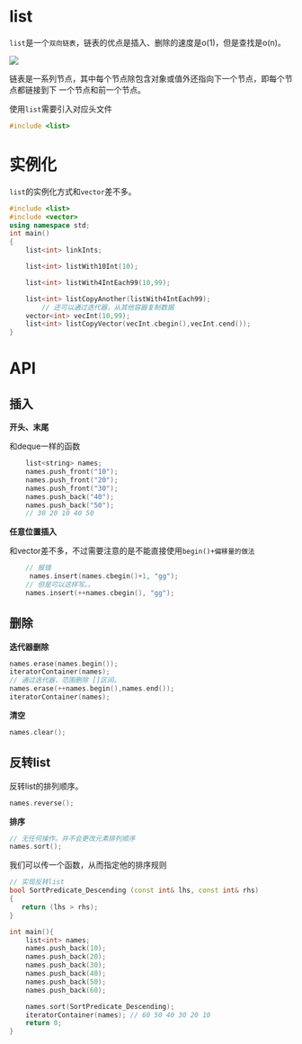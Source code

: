 # list

`list`是一个`双向链表`，链表的优点是插入、删除的速度是o(1)，但是查找是o(n)。

![](https://note.youdao.com/yws/api/personal/file/WEB9b79f0cdc1316fb5cc5c88e29dbd884e?method=download&shareKey=74df10e0f198a087a97a5780a3e7a200)

链表是一系列节点，其中每个节点除包含对象或值外还指向下一个节点，即每个节点都链接到下
一个节点和前一个节点。

使用`list`需要引入对应头文件

```c++
#include <list>
```

# 实例化

`list`的实例化方式和`vector`差不多。

```c++
#include <list>
#include <vector>
using namespace std;
int main()
{
    list<int> linkInts;

    list<int> listWith10Int(10);

    list<int> listWith4IntEach99(10,99);

    list<int> listCopyAnother(listWith4IntEach99);
		// 还可以通过迭代器，从其他容器复制数据
    vector<int> vecInt(10,99);
    list<int> listCopyVector(vecInt.cbegin(),vecInt.cend());
}
```

# API

## 插入

**开头、末尾**

和deque一样的函数

```c++
    list<string> names;
    names.push_front("10");
    names.push_front("20");
    names.push_front("30");
    names.push_back("40");
    names.push_back("50");
    // 30 20 10 40 50	
```

**任意位置插入**

和vector差不多，不过需要注意的是不能直接使用`begin()+偏移量的做法`

```c++
    // 报错
     names.insert(names.cbegin()+1, "gg"); 
    // 但是可以这样写。。
    names.insert(++names.cbegin(), "gg");
```

## 删除

**迭代器删除**

```c++
names.erase(names.begin());
iteratorContainer(names);
// 通过迭代器，范围删除 []区间。   
names.erase(++names.begin(),names.end());    
iteratorContainer(names);

```

**清空**

```c++
names.clear();
```

## 反转list

反转list的排列顺序。

```c++
names.reverse();
```

**排序**

```C++
// 无任何操作。并不会更改元素排列顺序
names.sort();
```

我们可以传一个函数，从而指定他的排序规则

```c++
// 实现反转list
bool SortPredicate_Descending (const int& lhs, const int& rhs)
{
   return (lhs > rhs);
}

int main(){
    list<int> names;
    names.push_back(10);
    names.push_back(20);
    names.push_back(30);
    names.push_back(40);
    names.push_back(50);
    names.push_back(60);

    names.sort(SortPredicate_Descending);
    iteratorContainer(names); // 60 50 40 30 20 10
    return 0;
}
```

